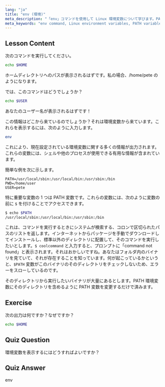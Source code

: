 ```yaml
---
lang: "ja"
title: "env (環境)"
meta_description: "「env」コマンドを使用して Linux 環境変数について学びます。PATH、HOME、USER 変数について理解します。Linux 環境を管理するための初心者向けガイドを入手してください。"
meta_keywords: "env command, Linux environment variables, PATH variable, Linux tutorial, beginner Linux, shell variables, Linux guide"
---
```


## Lesson Content

次のコマンドを実行してください。

```bash
echo $HOME
```

ホームディレクトリへのパスが表示されるはずです。私の場合、/home/pete のようになります。

では、このコマンドはどうでしょうか？

```bash
echo $USER
```

あなたのユーザー名が表示されるはずです！

この情報はどこから来ているのでしょうか？それは環境変数から来ています。これらを表示するには、次のように入力します。

```bash
env
```

これにより、現在設定されている環境変数に関する多くの情報が出力されます。これらの変数には、シェルや他のプロセスが使用できる有用な情報が含まれています。

簡単な例を次に示します。

```plaintext
PATH=/usr/local/sbin:/usr/local/bin:/usr/sbin:/bin
PWD=/home/user
USER=pete
```

特に重要な変数の 1 つは PATH 変数です。これらの変数には、次のように変数の前に `$` を付けることでアクセスできます。

```bash
$ echo $PATH
/usr/local/sbin:/usr/local/bin:/usr/sbin:/bin
```

これは、コマンドを実行するときにシステムが検索する、コロンで区切られたパスのリストを返します。インターネットからパッケージを手動でダウンロードしてインストールし、標準以外のディレクトリに配置して、そのコマンドを実行したいとします。`$ coolcommand` と入力すると、プロンプトに「command not found」と表示されます。それはおかしいですね。あなたはフォルダ内のバイナリを見ていて、それが存在することを知っています。何が起こっているかというと、`$PATH` 変数がこのバイナリのそのディレクトリをチェックしないため、エラーをスローしているのです。

そのディレクトリから実行したいバイナリが大量にあるとします。PATH 環境変数にそのディレクトリを含めるように PATH 変数を変更するだけで済みます。

## Exercise

次の出力は何ですか？なぜですか？

```bash
echo $HOME
```

## Quiz Question

環境変数を表示するにはどうすればよいですか？

## Quiz Answer

env
